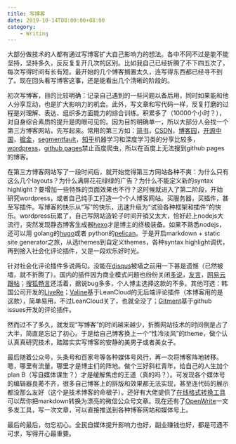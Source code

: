 ```yaml
---
title: 写博客
date: 2019-10-14T00:00:00+08:00 
category: 
    - Writing
---
```


大部分做技术的人都有通过写博客扩大自己影响力的想法。各中不同不过是能不能坚持，坚持多久，反反复复开几次的区别。比如我自己已经折腾了不下四五次了，每次写得时间有长有短。最开始的几个博客搁置太久，连写得东西都已经寻不到了。现在回头看写博客这事，还是能看出几个清晰的阶段的。

<!--more--> 

初次写博客，目的比较明确：记录自己遇到的一些问题以备后用，同时如果能和他人分享互动，也是扩大影响力的机会。此外，写文章和写代码一样，反复打磨的过程是对理解、表达、组织多方面能力的综合训练。积累多了（10000个小时？），对自身综合素质的提升是肉眼可见的。因为目的明确单一，所以大部分人会找一个第三方博客网站，先写起来。常用的第三方如：[简书](https://www.jianshu.com/)，[CSDN](https://blog.csdn.net/)，[博客园](https://www.cnblogs.com/)，[开源中国](https://www.oschina.net/blog)，[掘金](https://juejin.im/)，[segmentfault](https://segmentfault.com/)，[知乎](https://www.zhihu.com/explore)机器学习和深度学习类的分享比较多，[wordpress](https://wordpress.org/)，[github pages](https://pages.github.com/)禁止百度爬虫，所以在百度上无法搜到github pages的博客。

在第三方博客网站写了一段时间后，就开始觉得第三方网站各种不爽：为什么只有这么几个layouts？为什么满屏花花绿绿的广告？为什么不能定义新的syntax highlight？要增加一些特殊的页面效果也不行？这时候就进入了第二阶段，开始研究wordpress，或者自己纯手工打造一个个人博客网站。买服务器，买插件，甚至写插件。写博客的快乐从“写”的快乐，迅速升级为“试验各种框架和插件”的快乐。wordpress玩累了，自己写网站造轮子时间开销又太大，恰好赶上nodejs大流行，突然发现静态博客生成器[hexo](https://hexo.io/)才是博主的终极装备。如果不熟悉nodejs，还可以用 golang的[hugo](https://gohugo.io/getting-started/)或者 python的[pelican](https://blog.getpelican.com/)。于是开启markdown + static site generator之旅，从选themes到自定义themes，各种syntax highlight调优，再到接入社会化评论插件，又是一段欢乐好时光。

针对社会化评论插件多说两句。没能在[disqus](https://disqus.com)被墙之前用一下甚是遗憾（已然被墙，就不折腾了）。国内的插件因为商业模式问题也纷纷关闭[多说](https://github.com/duoshuo/)，[友言](http://uyan.cc)，[网易云跟帖](https://gentie.163.com)；[搜狐畅言](http://changyan.kuaizhan.com/)还活着，据说bug多多，个人博主选择这款的不多。其他可选：韩国公司开发的[LiveRe](https://www.livere.com/)；[Valine](https://valine.js.org/)基于LeanCloud的无后端评论插件（本博客用的是这款），简单易用，不过LeanCloud关了，也就全没了；[Gitment](https://github.com/imsun/gitment)基于github issues开发的评论插件。

然而过不了多久，就发现“写博客”的时间越来越少，折腾网站技术的时间倒是占了大半，简直是忘记了初心。于是给自己博客换上一个“性冷淡风”的theme，做个认认真真研究技术，踏踏实实写博客的安静的美男子或者美女子。

最后随着公众号，头条号和百家号等各种媒体号风行，再一次将博客阵地转移。嗯，哪里有流量，哪里才是博主们的阵地。做个三好斜杠青年，给自己的人生加个plan B（写自媒体谋生？）才是缓解焦虑的王道（真的吗？）。可发现各个媒体号的编辑器良莠不齐，很多自己博客上的排版和效果都无法实现，甚至连代码的展示都没那么友好（这个是技术博客的命根子）。还好有大佬提供了[在线格式转换工具](http://blog.didispace.com/tools/online-markdown/)可以帮你把markdown转换为漂亮的微信公众号文章。现在还有了[OpenWrite](https://www.openwrite.cn)一文多发工具，写一次文章，可以直接推送到各种博客网站和媒体号上。

最后的最后，勿忘初心。全民自媒体提升影响力也好，副业赚钱也好，都是可遇不可求，写得开心最重要。